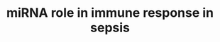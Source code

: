 ---
annotations:
- id: PW:0000499
  parent: signaling pathway
  type: Pathway Ontology
  value: nuclear factor kappa B signaling pathway
- id: PW:0000023
  parent: regulatory pathway
  type: Pathway Ontology
  value: immune response pathway
authors:
- Khanspers
- Egonw
- Eweitz
citedin:
- link: PMC8449537
  title: Novel ACE2 protein interactions relevant to COVID-19 predicted by evolutionary
    rate correlations (2021)
- link: PMC9607846
  title: 'Discovering Common Pathogenic Mechanisms of COVID-19 and Parkinson Disease:
    An Integrated Bioinformatics Analysis (2022)'
communities:
- exrna
description: Involvement of cellular miRNAs in the signaling pathway of the immune
  response in sepsis. Cellular immune miRNAs target important components of the NF-κB
  signaling pathway at different levels regulating the inflammatory response in the
  pathogenesis of sepsis. Lower part of the figure illustrates the pathophysiological
  events in sepsis that lead to tissue injury and subsequent multiple organs failure.
last-edited: 2023-01-18
ndex: b7bad1ae-8b6a-11eb-9e72-0ac135e8bacf
organisms:
- Homo sapiens
redirect_from:
- /index.php/Pathway:WP4329
- /instance/WP4329
- /instance/WP4329_r124845
revision: r124845
schema-jsonld:
- '@context': https://schema.org/
  '@id': https://wikipathways.github.io/pathways/WP4329.html
  '@type': Dataset
  creator:
    '@type': Organization
    name: WikiPathways
  description: Involvement of cellular miRNAs in the signaling pathway of the immune
    response in sepsis. Cellular immune miRNAs target important components of the
    NF-κB signaling pathway at different levels regulating the inflammatory response
    in the pathogenesis of sepsis. Lower part of the figure illustrates the pathophysiological
    events in sepsis that lead to tissue injury and subsequent multiple organs failure.
  keywords:
  - CCL3
  - CCL4
  - CHUK
  - CXCL8
  - ELANE
  - GZMB
  - ICAM1
  - IKBKB
  - IKBKG
  - IL10
  - IL1A
  - IL6
  - IRAK1
  - IRAK4
  - IRF1
  - IRF5
  - IRF7
  - IkB
  - LCN2
  - LPS
  - MAP3K7
  - MAPK14
  - MAPK8
  - MIR106A
  - MIR106B
  - MIR122
  - MIR125B1
  - MIR125B2
  - MIR126
  - MIR145
  - MIR146B
  - MIR149
  - MIR155
  - MIR155HG
  - MIR16-1
  - MIR16-2
  - MIR187
  - MIR199A1
  - MIR199A2
  - MIR19A
  - MIR200B
  - MIR200C
  - MIR203A
  - MIR203B
  - MIR21
  - MIR223
  - MIR29A
  - MIR4461
  - MIR758
  - MIR9-1
  - MIRLET7I
  - MYD88
  - NFKB1
  - NFKB2
  - RELA
  - RELB
  - TAB1
  - TAB2
  - TLR4
  - TLR7
  - TLR8
  - TNF
  - TRAF3
  - TRAF6
  - VCAM1
  - c-REL
  license: CC0
  name: miRNA role in immune response in sepsis
seo: CreativeWork
title: miRNA role in immune response in sepsis
wpid: WP4329
---